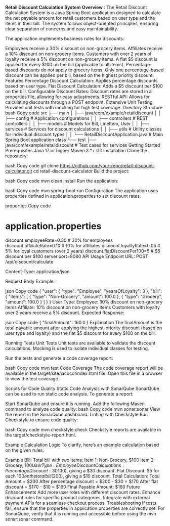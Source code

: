 **Retail Discount Calculation System**
**Overview** :
The Retail Discount Calculation System is a Java Spring Boot application designed to calculate the net payable amount for retail customers based on user type and the items in their bill. The system follows object-oriented principles, ensuring clear separation of concerns and easy maintainability.

The application implements business rules for discounts:

Employees receive a 30% discount on non-grocery items.
Affiliates receive a 10% discount on non-grocery items.
Customers with over 2 years of loyalty receive a 5% discount on non-grocery items.
A flat $5 discount is applied for every $100 on the bill (applicable to all items).
Percentage-based discounts do not apply to grocery items.
Only one percentage-based discount can be applied per bill, based on the highest priority discount.
Features
Percentage Discount Calculation: Applies percentage discounts based on user type.
Flat Discount Calculation: Adds a $5 discount per $100 on the bill.
Configurable Discount Rates: Discount rates are stored in a properties file, allowing for easy adjustments.
RESTful API: Allows for calculating discounts through a POST endpoint.
Extensive Unit Testing: Provides unit tests with mocking for high test coverage.
Directory Structure
bash
Copy code
src
├── main
│   ├── java/com/example/retaildiscount
│   │   ├── config                   # Application configurations
│   │   ├── controllers              # REST controllers
│   │   ├── models                   # Models for Bill, LineItem, User
│   │   ├── services                 # Services for discount calculations
│   │   ├── utils                    # Utility classes for individual discount types
│   │   └── RetailDiscountApplication.java   # Main Spring Boot application class
└── test
├── java/com/example/retaildiscount  # Test cases for services
Getting Started
Prerequisites
Java 17 or higher
Maven 3.*+
Git
Installation
Clone the repository:

bash
Copy code
git clone https://github.com/your-repo/retail-discount-calculator.git
cd retail-discount-calculator
Build the project:

bash
Copy code
mvn clean install
Run the application:

bash
Copy code
mvn spring-boot:run
Configuration
The application uses properties defined in application.properties to set discount rates:

properties
Copy code
# application.properties

discount.employeeRate=0.30         # 30% for employees
discount.affiliateRate=0.10        # 10% for affiliates
discount.loyaltyRate=0.05          # 5% for loyal customers (over 2 years)
discount.flatDiscountPer100=5      # $5 discount per $100
server.port=8080
API Usage
Endpoint
URL: POST /api/discount/calculate

Content-Type: application/json

Request Body Example:

json
Copy code
{
"user": { "type": "Employee", "yearsOfLoyalty": 3 },
"bill": {
"items": [
{ "type": "Non-Grocery", "amount": 100.0 },
{ "type": "Grocery", "amount": 100.0 }
]
}
}
User Type:
Employee: 30% discount on non-grocery items
Affiliate: 10% discount on non-grocery items
Customers with loyalty over 2 years receive a 5% discount.
Expected Response:

json
Copy code
{
"finalAmount": 160.0
}
Explanation
The finalAmount is the total payable amount after applying the highest-priority discount (based on user type and loyalty) and the flat $5 discount for every $100 on the bill.

Running Tests
Unit Tests
Unit tests are available to validate the discount calculations. Mocking is used to isolate individual classes for testing.

Run the tests and generate a code coverage report:

bash
Copy code
mvn test
Code Coverage
The code coverage report will be available in the target/site/jacoco/index.html file. Open this file in a browser to view the test coverage.

Scripts for Code Quality
Static Code Analysis with SonarQube
SonarQube can be used to run static code analysis. To generate a report:

Start SonarQube and ensure it is running.
Add the following Maven command to analyze code quality:
bash
Copy code
mvn sonar:sonar
View the report in the SonarQube dashboard.
Linting with Checkstyle
Run Checkstyle to ensure code quality:

bash
Copy code
mvn checkstyle:check
Checkstyle reports are available in the target/checkstyle-report.html.

Example Calculation Logic
To clarify, here’s an example calculation based on the given rules.

Example Bill: Total bill with two items:
Item 1: Non-Grocery, $100
Item 2: Grocery, $100
User Type: Employee
Discount Calculations:
Percentage Discount: 30% of non-grocery amount ($100), giving a $30 discount.
Flat Discount: $5 for each $100 on the total bill ($200), giving a $10 discount.
Total Calculation:
Total Amount = $200
After percentage discount = $200 - $30 = $170
After flat discount = $170 - $10 = $160
Final Payable Amount: $160
Future Enhancements
Add more user roles with different discount rates.
Enhance discount rules for specific product categories.
Integrate with external payment APIs for a seamless checkout process.
Troubleshooting
If tests fail, ensure that the properties in application.properties are correctly set.
For SonarQube, verify that it is running and accessible before using the mvn sonar:sonar command.
